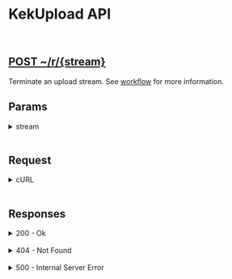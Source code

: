 # KekUpload API

<br>

<h2><a href="#">POST ~/r/{stream}</a></h2>

Terminate an upload stream. See [workflow](../workflow) for more information.


## Params

<details>
<summary>stream</summary>

The stream which you get from the [create](create) route. See [workflow](../workflow) and [stream](../types/stream) for more information.

</details>

<br>


## Request

<details>
<summary>cURL</summary>

{% highlight sh %}
curl --request POST \
    --data ""
    --url ~/r/{stream}
{% endhighlight %}

</details>

<br>


## Responses

<details>
<summary>200 - Ok</summary>

{% highlight json %}
{
    "success": true
}
{% endhighlight %}

</details>

<br>

<details>
<summary>404 - Not Found</summary>

{% highlight json %}
{
    "generic": "NOT_FOUND",
    "field": "STREAM",
    "error": "Stream not found"
}
{% endhighlight %}

</details>

<br>

<details>
<summary>500 - Internal Server Error</summary>

{% highlight json %}
{
    "generic": "FS_REMOVE",
    "field": "FILE",
    "error": "Error while removing file: {error}"
}
{% endhighlight %}

</details>